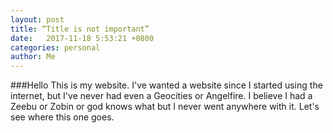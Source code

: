 ```yaml
---
layout: post
title: “Title is not important”
date:   2017-11-18 5:53:21 +0800
categories: personal
author: Me
---
```

###Hello
This is my website. I've wanted a website since I started using the internet, but I've never had even a Geocities or Angelfire. I believe I had a Zeebu or Zobin or god knows what but I never went anywhere with it. Let's see where this one goes.
